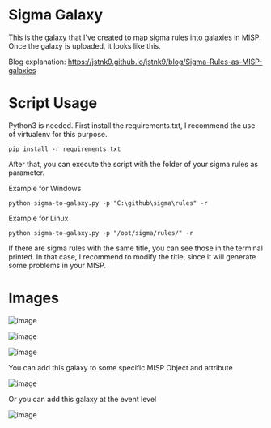 # Sigma Galaxy

This is the galaxy that I've created to map sigma rules into galaxies in MISP. Once the galaxy is uploaded, it looks like this.

Blog explanation: https://jstnk9.github.io/jstnk9/blog/Sigma-Rules-as-MISP-galaxies

# Script Usage

Python3 is needed. First install the requirements.txt, I recommend the use of virtualenv for this purpose.

```
pip install -r requirements.txt
```

After that, you can execute the script with the folder of your sigma rules as parameter.

Example for Windows
```
python sigma-to-galaxy.py -p "C:\github\sigma\rules" -r 
```

Example for Linux
```
python sigma-to-galaxy.py -p "/opt/sigma/rules/" -r 
```

If there are sigma rules with the same title, you can see those in the terminal printed. In that case, I recommend to modify the title, since it will generate some problems in your MISP.

# Images

![image](https://user-images.githubusercontent.com/7794663/202035331-e7c83586-3ab1-43b2-8ab4-c2a78cfd527d.png)

![image](https://user-images.githubusercontent.com/7794663/202035430-b1b53a2f-f3b7-4ae5-a585-51446487ff4c.png)

![image](https://user-images.githubusercontent.com/7794663/202035476-579f43e0-8d7e-45e0-aa16-bf7dbc4ed834.png)

You can add this galaxy to some specific MISP Object and attribute

![image](https://user-images.githubusercontent.com/7794663/202035936-980ca681-6603-4073-875a-124e9df735ac.png)

Or you can add this galaxy at the event level

![image](https://user-images.githubusercontent.com/7794663/202036117-9eadc450-9477-4864-839d-08690e8ae9e4.png)

